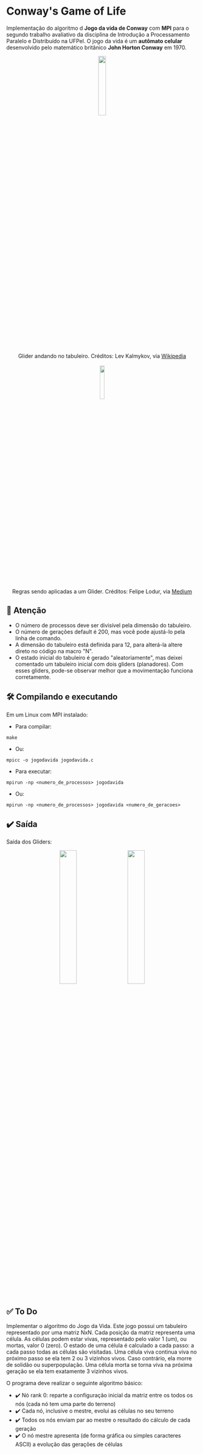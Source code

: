 # Conway's Game of Life
Implementação do algoritmo d __Jogo da vida de Conway__ com __MPI__ para o segundo trabalho avaliativo da disciplina de Introdução a Processamento Paralelo e Distribuído na UFPel. O jogo da vida é um __autômato celular__ desenvolvido pelo matemático britânico __John Horton Conway__ em 1970.

<p align="center">
      <img src="https://upload.wikimedia.org/wikipedia/commons/1/18/%D0%98%D0%B3%D1%80%D0%B0_%22%D0%96%D0%B8%D0%B7%D0%BD%D1%8C%22.gif" width="20%" height="20%">
      <br>Glider andando no tabuleiro. Créditos: Lev Kalmykov, via <a href="https://en.wikipedia.org/wiki/File:%D0%98%D0%B3%D1%80%D0%B0_%22%D0%96%D0%B8%D0%B7%D0%BD%D1%8C%22.gif">Wikipedia</a>
      <br><br><img src="https://miro.medium.com/v2/resize:fit:448/1*C-684fOao3DieyLZfnGTKw.gif" width="15%" height="15%">
      <br>Regras sendo aplicadas a um Glider. Créditos: Felipe Lodur, via <a href="https://medium.com/@lodur/swarm-intelligence-o-que-%C3%A9-64a0323356e2">Medium</a>
</p>

## 🚩 Atenção
* O número de processos deve ser divisível pela dimensão do tabuleiro.
* O número de gerações default é 200, mas você pode ajustá-lo pela linha de comando.
* A dimensão do tabuleiro está definida para 12, para alterá-la altere direto no código na macro "N".
* O estado inicial do tabuleiro é gerado "aleatoriamente", mas deixei comentado um tabuleiro inicial com dois gliders (planadores). Com esses gliders, pode-se observar melhor que a movimentação funciona corretamente.

## 🛠️ Compilando e executando
Em um Linux com MPI instalado:
* Para compilar:
```
make
```
* Ou:
```
mpicc -o jogodavida jogodavida.c
```
* Para executar: 
```
mpirun -np <numero_de_processos> jogodavida 
```
* Ou:
```
mpirun -np <numero_de_processos> jogodavida <numero_de_geracoes>
```

## ✔️ Saída
Saída dos Gliders:

<p align="center">
      <img src="https://github.com/bihw/JogoDaVida/assets/76601652/4d14466b-e4e5-4d01-b37e-14e3e58345e8" width="30%" height="30%"> &nbsp&nbsp&nbsp&nbsp&nbsp
      <img src="https://github.com/bihw/JogoDaVida/assets/76601652/64a828d4-0f9e-4353-8a20-9fc820b733e6" width="30%" height="30%">
</p>

## ✅ To Do
Implementar o algoritmo do Jogo da Vida. Este jogo possui um tabuleiro representado por uma matriz NxN. Cada posição da matriz representa uma célula. As células podem estar vivas, representado pelo valor 1 (um), ou mortas, valor 0 (zero). O estado de uma célula é calculado a cada passo: a cada passo todas as células são visitadas.  Uma célula viva continua viva no próximo passo se ela tem 2 ou 3 vizinhos vivos. Caso contrário, ela morre de solidão ou superpopulação. Uma célula morta se torna viva na próxima geração se ela tem exatamente 3 vizinhos vivos.

O programa deve realizar o seguinte algoritmo básico: 
 * ✔️ Nó rank 0: reparte a configuração inicial da matriz entre os todos os nós (cada nó tem uma parte do terreno)
 * ✔️ Cada nó, inclusive o mestre, evolui as células no seu terreno
 * ✔️ Todos os nós enviam par ao mestre o resultado do cálculo de cada geração
 * ✔️ O nó mestre apresenta (de forma gráfica ou simples caracteres ASCII) a evolução das gerações de células
